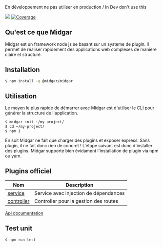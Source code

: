 En développement ne pas utiliser en production / In Dev don't use this

![](https://ci.midgar.io/app/rest/builds/buildType:(id:Midgar_Build)/statusIcon) [![Coverage](https://sonar.midgar.io/api/project_badges/measure?project=midgar-midgar&metric=coverage)](https://sonar.midgar.io/dashboard?id=midgar-midgar) 

## Qu'est ce que Midgar
Midgar est un framework node js se basant sur un systeme de plugin. Il permet de réaliser rapidement des applications web complexes de manière claire et structuré.

## Installation

```sh
$ npm install -g @midgar/midgar
```

## Utilisation

Le moyen le plus rapide de démarrer avec Midgar est d'utiliser le CLI pour générer la structure de l'application.

```bash
$ midgar init ~/my-project/
$ cd ~/my-project/
$ npm i
```

En soit Midgar ne fait que charger des plugins et exposer express. Sans plugin, il ne fait donc rien de concret !
L'étape suivant est donc d'installer des plugins. Midgar supporte bien évidament l'installation de plugin via npm ou yarn.


## Plugins officiel

| Nom | Description |
|---------|-------------|
| [service](https://github.com/midgarjs/service) | Service avec injection de dépendances |
| [controller](https://github.com/midgarjs/controller) | Controller pour la gestion des routes  |

[Api documentation](https://midgarjs.github.io/midgar/)

## Test unit

```bash
$ npm run test
```